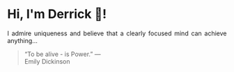 # Hi, I'm Derrick 👋!
<p align="justify">I admire uniqueness and believe that a clearly focused mind can achieve anything...</p> 
<!-- #quote-start -->
<blockquote>&ldquo;To be alive - is Power.&rdquo; &mdash; <footer>Emily Dickinson</footer></blockquote>
<!-- #quote-end -->
